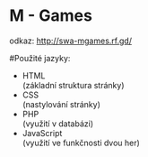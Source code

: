 # M - Games
odkaz: http://swa-mgames.rf.gd/

#Použité jazyky:
<ul>
    <li>HTML</li> (základní struktura stránky)
    <li>CSS</li> (nastylování stránky)
    <li>PHP</li> (využití v databázi)
    <li>JavaScript</li> (využití ve funkčnosti dvou her)
</ul>

    
